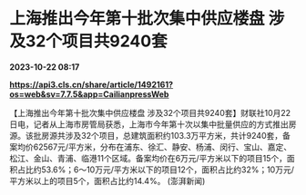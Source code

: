 # 上海推出今年第十批次集中供应楼盘 涉及32个项目共9240套

**2023-10-22 08:17**

**https://api3.cls.cn/share/article/1492161?os=web&sv=7.7.5&app=CailianpressWeb**

【上海推出今年第十批次集中供应楼盘 涉及32个项目共9240套】财联社10月22日电，记者从上海市房管局获悉，上海市今年第十次以集中批量供应的方式推出房源。该批房源共涉及32个项目，总建筑面积约103.3万平方米，共计9240套，备案均价62567元/平方米，分布在浦东、徐汇、静安、杨浦、闵行、宝山、嘉定、松江、金山、青浦、临港11个区域。备案均价在6万元/平方米以下的项目15个，面积占比约53.6%；6～10万元/平方米以下的项目12个，面积占比约32%；10万元/平方米以上的项目5个，面积占比约14.4%。 (澎湃新闻)